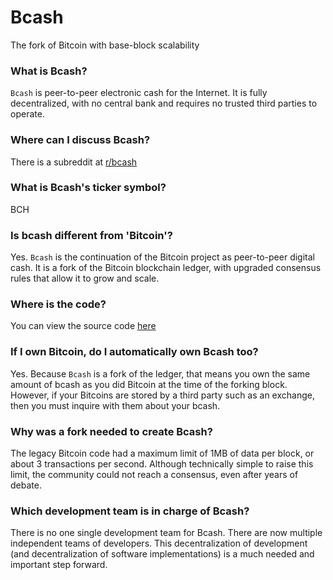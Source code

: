 # Bcash

The fork of Bitcoin with base-block scalability

### What is Bcash?

`Bcash` is peer-to-peer electronic cash for the Internet. It is fully decentralized, with no central bank and requires no trusted third parties to operate.

### Where can I discuss Bcash?

There is a subreddit at [r/bcash](https://reddit.com/r/bcash)

### What is Bcash's ticker symbol?

BCH

### Is bcash different from 'Bitcoin'?

Yes. `Bcash` is the continuation of the Bitcoin project as peer-to-peer digital cash. It is a fork of the Bitcoin blockchain ledger, with upgraded consensus rules that allow it to grow and scale.

### Where is the code?

You can view the source code [here](https://github.com/Bitcoin-ABC/bitcoin-abc)

### If I own Bitcoin, do I automatically own Bcash too? 

Yes. Because `Bcash` is a fork of the ledger, that means you own the same amount of bcash as you did Bitcoin at the time of the forking block. However, if your Bitcoins are stored by a third party such as an exchange, then you must inquire with them about your bcash.

### Why was a fork needed to create Bcash?

The legacy Bitcoin code had a maximum limit of 1MB of data per block, or about 3 transactions per second. Although technically simple to raise this limit, the community could not reach a consensus, even after years of debate.

### Which development team is in charge of Bcash? 

There is no one single development team for Bcash. There are now multiple independent teams of developers. This decentralization of development (and decentralization of software implementations) is a much needed and important step forward.
